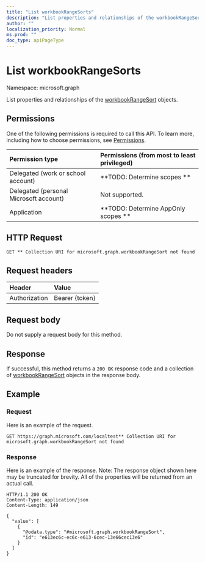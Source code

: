 ```yaml
---
title: "List workbookRangeSorts"
description: "List properties and relationships of the workbookRangeSort objects."
author: ""
localization_priority: Normal
ms.prod: ""
doc_type: apiPageType
---
```


# List workbookRangeSorts

Namespace: microsoft.graph

List properties and relationships of the [workbookRangeSort](../resources/workbookrangesort.md) objects.

## Permissions
One of the following permissions is required to call this API. To learn more, including how to choose permissions, see [Permissions](/concepts/permissions-reference.md).

|Permission type|Permissions (from most to least privileged)|
|:---|:---|
|Delegated (work or school account)|**TODO: Determine scopes **|
|Delegated (personal Microsoft account)|Not supported.|
|Application|**TODO: Determine AppOnly scopes **|

## HTTP Request
<!-- {
  "blockType": "ignored"
}
-->
``` http
GET ** Collection URI for microsoft.graph.workbookRangeSort not found
```

## Request headers
|Header|Value|
|:---|:---|
|Authorization|Bearer {token}|

## Request body
Do not supply a request body for this method.

## Response
If successful, this method returns a `200 OK` response code and a collection of [workbookRangeSort](../resources/workbookrangesort.md) objects in the response body.

## Example

### Request
Here is an example of the request.
<!-- {
  "blockType": "request",
  "name": "get_workbookrangesort"
}
-->
``` http
GET https://graph.microsoft.com/localtest** Collection URI for microsoft.graph.workbookRangeSort not found
```

### Response
Here is an example of the response. Note: The response object shown here may be truncated for brevity. All of the properties will be returned from an actual call.
<!-- {
  "blockType": "response",
  "truncated": true,
  "@odata.type": "collection(microsoft.graph.workbookrangesort)"
}
-->
``` http
HTTP/1.1 200 OK
Content-Type: application/json
Content-Length: 149

{
  "value": [
    {
      "@odata.type": "#microsoft.graph.workbookRangeSort",
      "id": "e613ec6c-ec6c-e613-6cec-13e66cec13e6"
    }
  ]
}
```

